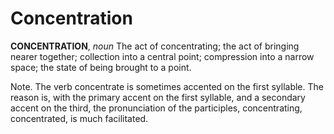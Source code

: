 # Concentration

**CONCENTRATION**, _noun_ The act of concentrating; the act of bringing nearer together; collection into a central point; compression into a narrow space; the state of being brought to a point.

Note. The verb concentrate is sometimes accented on the first syllable. The reason is, with the primary accent on the first syllable, and a secondary accent on the third, the pronunciation of the participles, concentrating, concentrated, is much facilitated.